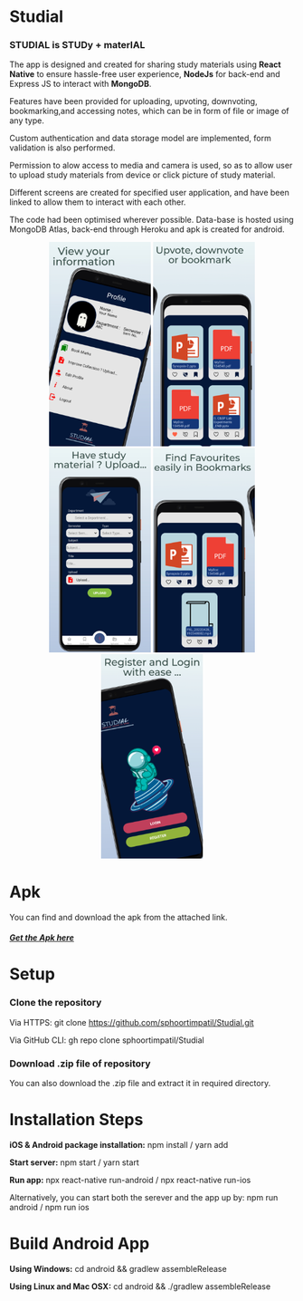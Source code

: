 # Studial

### STUDIAL is STUDy + materIAL

The app is designed and created for sharing study materials using **React Native** to ensure hassle-free user experience, **NodeJs** for back-end and
Express JS to interact with **MongoDB**.

Features have been provided for uploading, upvoting, downvoting, bookmarking,and accessing notes, which can be in form of file or image of any type.

Custom authentication and data storage model are implemented, form validation is also performed.

Permission to alow access to media and camera is used, so as to allow user to upload study materials from device or click picture of study material.

Different screens are created for specified user application, and have been linked to allow them to interact with each other.

The code had been optimised wherever possible. Data-base is hosted using MongoDB Atlas, back-end through Heroku and apk is created for android.

<p align="center">
  <img src="./Images/image1.jpeg" width="180" title="Profile Screen">
  <img src="./Images/image2.jpeg"" width="180" alt="Available Material Screen">
  <img src="./Images/image3.jpeg"" width="180" alt="Upload Material Screen">
  <img src="./Images/image4.jpeg"" width="180" alt="Bookmark Screen">
  <img src="./Images/image5.jpeg"" width="180" alt="Register/Login Screen">
</p>

# Apk
You can find and download the apk from the attached link.
<h5>
  <a href="Apk">Get the Apk here</a>
</h5>

# Setup

### Clone the repository
Via HTTPS: git clone https://github.com/sphoortimpatil/Studial.git

Via GitHub CLI: gh repo clone sphoortimpatil/Studial

### Download .zip file of repository
You can also download the .zip file and extract it in required directory.

# Installation Steps

**iOS & Android package installation:** npm install / yarn add

**Start server:** npm start / yarn start

**Run app:** npx react-native run-android / npx react-native run-ios

Alternatively, you can start both the serever and the app up by: npm run android / npm run ios

# Build Android App

**Using Windows:** cd android && gradlew assembleRelease

**Using Linux and Mac OSX:** cd android && ./gradlew assembleRelease

